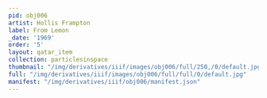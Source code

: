```yaml
---
pid: obj006
artist: Hollis Frampton
label: From Lemon
_date: '1969'
order: '5'
layout: qatar_item
collection: particlesinspace
thumbnail: "/img/derivatives/iiif/images/obj006/full/250,/0/default.jpg"
full: "/img/derivatives/iiif/images/obj006/full/full/0/default.jpg"
manifest: "/img/derivatives/iiif/obj006/manifest.json"
---
```

